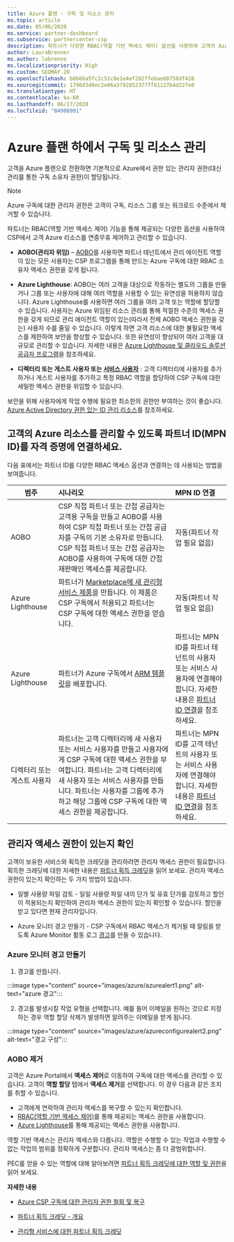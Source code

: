 ```yaml
---
title: Azure 플랜 - 구독 및 리소스 관리
ms.topic: article
ms.date: 05/06/2020
ms.service: partner-dashboard
ms.subservice: partnercenter-csp
description: 파트너가 다양한 RBAC(역할 기반 액세스 제어) 옵션을 사용하여 고객의 Azure 리소스에 대한 운영 제어 및 관리를 얻는 방법에 대해 알아봅니다.
author: LauraBrenner
ms.author: labrenne
ms.localizationpriority: High
ms.custom: SEOMAY.20
ms.openlocfilehash: b0b66a5fc2c51c8e1e4ef282ffebae68758df428
ms.sourcegitcommit: 1796d3d0ec2e06a3792852377ff81127b4d22fe0
ms.translationtype: HT
ms.contentlocale: ko-KR
ms.lasthandoff: 06/17/2020
ms.locfileid: "84908991"
---
```

# <a name="manage-subscriptions-and-resources-under-the-azure-plan"></a>Azure 플랜 하에서 구독 및 리소스 관리

고객을 Azure 플랜으로 전환하면 기본적으로 Azure에서 권한 있는 관리자 권한(대신 관리를 통한 구독 소유자 권한)이 할당됩니다.

 > [!NOTE]
 > Azure 구독에 대한 관리자 권한은 고객이 구독, 리소스 그룹 또는 워크로드 수준에서 제거할 수 있습니다. 

 파트너는 RBAC(역할 기반 액세스 제어) 기능을 통해 제공되는 다양한 옵션을 사용하여 CSP에서 고객 Azure 리소스를 연중무휴 제어하고 관리할 수 있습니다. 

- **AOBO(관리자 위임)** – [AOBO](https://channel9.msdn.com/Series/cspdev/Module-11-Admin-On-Behalf-Of-AOBO)를 사용하면 파트너 테넌트에서 관리 에이전트 역할이 있는 모든 사용자는 CSP 프로그램을 통해 만드는 Azure 구독에 대한 RBAC 소유자 액세스 권한을 갖게 됩니다.

- **Azure Lighthouse**: AOBO는 여러 고객을 대상으로 작동하는 별도의 그룹을 만들거나 그룹 또는 사용자에 대해 여러 역할을 사용할 수 있는 유연성을 허용하지 않습니다. Azure Lighthouse를 사용하면 여러 그룹을 여러 고객 또는 역할에 할당할 수 있습니다. 사용자는 Azure 위임된 리소스 관리를 통해 적절한 수준의 액세스 권한을 갖게 되므로 관리 에이전트 역할이 있는(따라서 전체 AOBO 액세스 권한을 갖는) 사용자 수를 줄일 수 있습니다. 이렇게 하면 고객 리소스에 대한 불필요한 액세스를 제한하여 보안을 향상할 수 있습니다. 또한 유연성이 향상되어 여러 고객을 대규모로 관리할 수 있습니다. 자세한 내용은 [Azure Lighthouse 및 클라우드 솔루션 공급자 프로그램](https://docs.microsoft.com/azure/lighthouse/concepts/cloud-solution-provider)을 참조하세요.

-  **디렉터리 또는 게스트 사용자 또는 [서비스 사용자](https://docs.microsoft.com/azure/active-directory/develop/app-objects-and-service-principals)** : 고객 디렉터리에 사용자를 추가하거나 게스트 사용자를 추가하고 특정 RBAC 역할을 할당하여 CSP 구독에 대한 세밀한 액세스 권한을 위임할 수 있습니다. 

보안을 위해 사용자에게 작업 수행에 필요한 최소한의 권한만 부여하는 것이 좋습니다. [Azure Active Directory 권한 있는 ID 관리 리소스](https://docs.microsoft.com/azure/active-directory/privileged-identity-management/pim-configure)를 참조하세요. 

## <a name="link-your-partner-id-mpn-idto-your-credentials-for-managing-customers-azure-resources"></a>고객의 Azure 리소스를 관리할 수 있도록 파트너 ID(MPN ID)를 자격 증명에 연결하세요.

다음 표에서는 파트너 ID를 다양한 RBAC 액세스 옵션과 연결하는 데 사용되는 방법을 보여줍니다.

|**범주**   |**시나리오**   |**MPN ID 연결**|
|-----------------|:------------------------|:------------------|
|AOBO   |CSP 직접 파트너 또는 간접 공급자는 고객용 구독을 만들고 AOBO를 사용하여 CSP 직접 파트너 또는 간접 공급자를 구독의 기본 소유자로 만듭니다. CSP 직접 파트너 또는 간접 공급자는 AOBO를 사용하여 구독에 대한 간접 재판매인 액세스를 제공합니다.|자동(파트너 작업 필요 없음)|
|Azure Lighthouse|파트너가 [Marketplace에 새 관리형 서비스 제품](https://docs.microsoft.com/azure/lighthouse/concepts/managed-services-offers)을 만듭니다. 이 제품은 CSP 구독에서 허용되고 파트너는 CSP 구독에 대한 액세스 권한을 얻습니다.|자동(파트너 작업 필요 없음)|
|Azure Lighthouse|파트너가 Azure 구독에서 [ARM 템플릿](https://docs.microsoft.com/azure/lighthouse/how-to/onboard-customer)을 배포합니다.|파트너는 MPN ID를 파트너 테넌트의 사용자 또는 서비스 사용자에 연결해야 합니다. 자세한 내용은 [파트너 ID 연결](https://docs.microsoft.com/azure/billing/billing-partner-admin-link-started)을 참조하세요.|
|디렉터리 또는 게스트 사용자|파트너는 고객 디렉터리에 새 사용자 또는 서비스 사용자를 만들고 사용자에게 CSP 구독에 대한 액세스 권한을 부여합니다. 파트너는 고객 디렉터리에 새 사용자 또는 서비스 사용자를 만듭니다. 파트너는 사용자를 그룹에 추가하고 해당 그룹에 CSP 구독에 대한 액세스 권한을 제공합니다.|파트너는 MPN ID를 고객 테넌트의 사용자 또는 서비스 사용자에 연결해야 합니다. 자세한 내용은 [파트너 ID 연결](https://docs.microsoft.com/azure/billing/billing-partner-admin-link-started)을 참조하세요.|

## <a name="confirm-that-you-have-admin-access"></a>관리자 액세스 권한이 있는지 확인

고객이 보유한 서비스와 획득한 크레딧을 관리하려면 관리자 액세스 권한이 필요합니다. 획득한 크레딧에 대한 자세한 내용은 [파트너 획득 크레딧](partner-earned-credit.md)을 읽어 보세요. 관리자 액세스 권한이 있는지 확인하는 두 가지 방법이 있습니다.

- 일별 사용량 파일 검토 - 일일 사용량 파일 내의 단가 및 유효 단가를 검토하고 할인이 적용되는지 확인하여 관리자 액세스 권한이 있는지 확인할 수 있습니다. 할인을 받고 있다면 현재 관리자입니다.

- Azure 모니터 경고 만들기 - CSP 구독에서 RBAC 액세스가 제거될 때 알림을 받도록 Azure Monitor 활동 로그 [경고](https://docs.microsoft.com/azure/azure-monitor/platform/alerts-activity-log)를 만들 수 있습니다.

### <a name="create-an-azure-monitor-alert"></a>Azure 모니터 경고 만들기

1. 경고를 만듭니다.

:::image type="content" source="images/azure/azurealert1.png" alt-text="azure 경고":::

2. 경고를 발생시킬 작업 유형을 선택합니다. 예를 들어 이메일을 원하는 것으로 지정하는 경우 역할 할당 삭제가 발생하면 알려주는 이메일을 받게 됩니다.

:::image type="content" source="images/azure/azureconfigurealert2.png" alt-text="경고 구성":::

### <a name="aobo-removal"></a>AOBO 제거

고객은 Azure Portal에서 **액세스 제어**로 이동하여 구독에 대한 액세스를 관리할 수 있습니다. 고객이 **역할 할당** 탭에서 **액세스 제거**를 선택합니다. 이 경우 다음과 같은 조치를 취할 수 있습니다.

- 고객에게 연락하여 관리자 액세스를 복구할 수 있는지 확인합니다.
- [RBAC(역할 기반 액세스 제어)](https://docs.microsoft.com/azure/role-based-access-control/overview)를 통해 제공되는 액세스 권한을 사용합니다.
- [Azure Lighthouse](https://azure.microsoft.com/services/azure-lighthouse/)를 통해 제공되는 액세스 권한을 사용합니다.

역할 기반 액세스는 관리자 액세스와 다릅니다. 역할은 수행할 수 있는 작업과 수행할 수 없는 작업의 범위를 정확하게 구분합니다. 관리자 액세스는 좀 더 광범위합니다.

PEC를 얻을 수 있는 역할에 대해 알아보려면 [파트너 획득 크레딧에 대한 역할 및 권한](https://query.prod.cms.rt.microsoft.com/cms/api/am/binary/RE3QuW2)을 읽어 보세요.




**자세한 내용**

- [Azure CSP 구독에 대한 관리자 권한 철회 및 복구](revoke-reinstate-csp.md)

- [파트너 획득 크레딧 - 개요](partner-earned-credit.md)

- [관리형 서비스에 대한 파트너 획득 크레딧](partner-earned-credit-explanation.md)